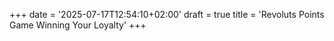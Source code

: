 +++
date = '2025-07-17T12:54:10+02:00'
draft = true
title = 'Revoluts Points Game Winning Your Loyalty'
+++
